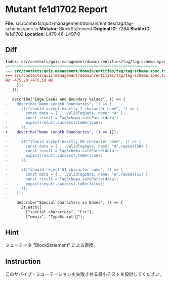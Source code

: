 # Mutant fe1d1702 Report

**File**: src/contexts/quiz-management/domain/entities/tag/tag-schema.spec.ts
**Mutator**: BlockStatement
**Original ID**: 7264
**Stable ID**: fe1d1702
**Location**: L479:46–L497:6

## Diff

```diff
Index: src/contexts/quiz-management/domain/entities/tag/tag-schema.spec.ts
===================================================================
--- src/contexts/quiz-management/domain/entities/tag/tag-schema.spec.ts	original
+++ src/contexts/quiz-management/domain/entities/tag/tag-schema.spec.ts	mutated #7264
@@ -475,28 +475,10 @@
     });
   });
 
   describe("Edge Cases and Boundary Values", () => {
-    describe("Name Length Boundaries", () => {
-      it("should accept exactly 1 character name", () => {
-        const data = { ...validTagData, name: "A" };
-        const result = TagSchema.safeParse(data);
-        expect(result.success).toBe(true);
-      });
+    describe("Name Length Boundaries", () => {});
 
-      it("should accept exactly 50 character name", () => {
-        const data = { ...validTagData, name: "A".repeat(50) };
-        const result = TagSchema.safeParse(data);
-        expect(result.success).toBe(true);
-      });
-
-      it("should reject 51 character name", () => {
-        const data = { ...validTagData, name: "A".repeat(51) };
-        const result = TagSchema.safeParse(data);
-        expect(result.success).toBe(false);
-      });
-    });
-
     describe("Special Characters in Names", () => {
       it.each([
         ["special characters", "C++"],
         ["emoji", "TypeScript 🚀"],
```

## Hint

ミューテータ "BlockStatement" による置換。

## Instruction

このサバイブ・ミューテーションを失敗させる最小テストを設計してください。
